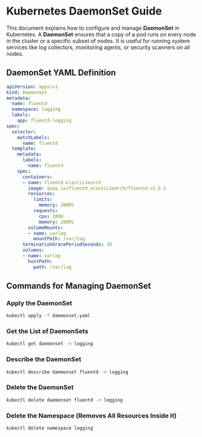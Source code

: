 # Kubernetes DaemonSet Guide

This document explains how to configure and manage **DaemonSet** in Kubernetes. A **DaemonSet** ensures that a copy of a pod runs on every node in the cluster or a specific subset of nodes. It is useful for running system services like log collectors, monitoring agents, or security scanners on all nodes.

## **DaemonSet YAML Definition**

```yaml
apiVersion: apps/v1
kind: DaemonSet
metadata:
  name: fluentd
  namespace: logging
  labels:
    app: fluentd-logging
spec:
  selector:
    matchLabels:
      name: fluentd
  template:
    metadata:
      labels:
        name: fluentd
    spec:
      containers:
      - name: fluentd-elasticsearch
        image: quay.io/fluentd_elasticsearch/fluentd:v2.5.2
        resources:
          limits:
            memory: 200Mi
          requests:
            cpu: 100m
            memory: 200Mi
        volumeMounts:
        - name: varlog
          mountPath: /var/log
      terminationGracePeriodSeconds: 30
      volumes:
      - name: varlog
        hostPath:
          path: /var/log
```

## **Commands for Managing DaemonSet**

### **Apply the DaemonSet**
```sh
kubectl apply -f daemonset.yaml
```

### **Get the List of DaemonSets**
```sh
kubectl get daemonset -n logging
```

### **Describe the DaemonSet**
```sh
kubectl describe daemonset fluentd -n logging
```

### **Delete the DaemonSet**
```sh
kubectl delete daemonset fluentd -n logging
```

### **Delete the Namespace (Removes All Resources Inside It)**
```sh
kubectl delete namespace logging
```
